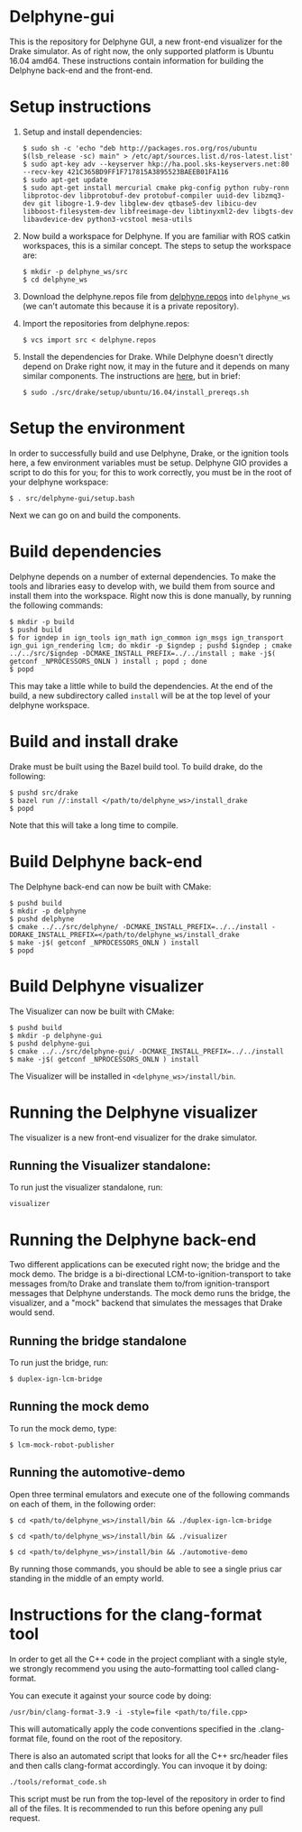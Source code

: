 # Delphyne-gui

This is the repository for Delphyne GUI, a new front-end visualizer for the
Drake simulator. As of right now, the only supported platform is
Ubuntu 16.04 amd64. These instructions contain information for building the
Delphyne back-end and the front-end.

# Setup instructions

1.  Setup and install dependencies:

    ```
    $ sudo sh -c 'echo "deb http://packages.ros.org/ros/ubuntu $(lsb_release -sc) main" > /etc/apt/sources.list.d/ros-latest.list'
    $ sudo apt-key adv --keyserver hkp://ha.pool.sks-keyservers.net:80 --recv-key 421C365BD9FF1F717815A3895523BAEEB01FA116
    $ sudo apt-get update
    $ sudo apt-get install mercurial cmake pkg-config python ruby-ronn libprotoc-dev libprotobuf-dev protobuf-compiler uuid-dev libzmq3-dev git libogre-1.9-dev libglew-dev qtbase5-dev libicu-dev libboost-filesystem-dev libfreeimage-dev libtinyxml2-dev libgts-dev libavdevice-dev python3-vcstool mesa-utils
    ```

1.  Now build a workspace for Delphyne. If you are familiar with ROS catkin
workspaces, this is a similar concept. The steps to setup the workspace are:

    ```
    $ mkdir -p delphyne_ws/src
    $ cd delphyne_ws
    ```

1.  Download the delphyne.repos file from [delphyne.repos](https://github.com/ToyotaResearchInstitute/delphyne-gui/blob/master/delphyne.repos) into
 `delphyne_ws` (we can't automate this because it is a private repository).

1.  Import the repositories from delphyne.repos:

    ```
    $ vcs import src < delphyne.repos
    ```

1.  Install the dependencies for Drake. While Delphyne doesn't directly depend
on Drake right now, it may in the future and it depends on many similar
components. The instructions are [here](http://drake.mit.edu/from_source.html),
but in brief:

    ```
    $ sudo ./src/drake/setup/ubuntu/16.04/install_prereqs.sh
    ```

# Setup the environment
In order to successfully build and use Delphyne, Drake, or the ignition tools
here, a few environment variables must be setup. Delphyne GIO provides a script
to do this for you; for this to work correctly, you must be in the root of your
delphyne workspace:

```
$ . src/delphyne-gui/setup.bash
```

Next we can go on and build the components.

# Build dependencies

Delphyne depends on a number of external dependencies. To make the tools and
libraries easy to develop with, we build them from source and install them into
the workspace. Right now this is done manually, by running the following
commands:

```
$ mkdir -p build
$ pushd build
$ for igndep in ign_tools ign_math ign_common ign_msgs ign_transport ign_gui ign_rendering lcm; do mkdir -p $igndep ; pushd $igndep ; cmake ../../src/$igndep -DCMAKE_INSTALL_PREFIX=../../install ; make -j$( getconf _NPROCESSORS_ONLN ) install ; popd ; done
$ popd
```

This may take a little while to build the dependencies. At the end of the build,
a new subdirectory called `install` will be at the top level of your
delphyne workspace.

# Build and install drake

Drake must be built using the Bazel build tool. To build drake, do the
following:

```
$ pushd src/drake
$ bazel run //:install </path/to/delphyne_ws>/install_drake
$ popd
```

Note that this will take a long time to compile.

# Build Delphyne back-end

The Delphyne back-end can now be built with CMake:

```
$ pushd build
$ mkdir -p delphyne
$ pushd delphyne
$ cmake ../../src/delphyne/ -DCMAKE_INSTALL_PREFIX=../../install -DDRAKE_INSTALL_PREFIX=</path/to/delphyne_ws/install_drake
$ make -j$( getconf _NPROCESSORS_ONLN ) install
$ popd
```

# Build Delphyne visualizer

The Visualizer can now be built with CMake:

```
$ pushd build
$ mkdir -p delphyne-gui
$ pushd delphyne-gui
$ cmake ../../src/delphyne-gui/ -DCMAKE_INSTALL_PREFIX=../../install
$ make -j$( getconf _NPROCESSORS_ONLN ) install
```

The Visualizer will be installed in `<delphyne_ws>/install/bin`.

# Running the Delphyne visualizer

The visualizer is a new front-end visualizer for the drake simulator.

## Running the Visualizer standalone:

To run just the visualizer standalone, run:

```
visualizer
```

# Running the Delphyne back-end

Two different applications can be executed right now; the bridge
and the mock demo. The bridge is a bi-directional LCM-to-ignition-transport to
take messages from/to Drake and translate them to/from ignition-transport
messages that Delphyne understands. The mock demo runs the bridge,
the visualizer, and a "mock" backend that simulates the messages that Drake
would send.

## Running the bridge standalone

To run just the bridge, run:

```
$ duplex-ign-lcm-bridge
```

## Running the mock demo

To run the mock demo, type:

```
$ lcm-mock-robot-publisher
```

## Running the automotive-demo

Open three terminal emulators and execute one of the following commands on each of them, in the following order:

```
$ cd <path/to/delphyne_ws>/install/bin && ./duplex-ign-lcm-bridge
```

```
$ cd <path/to/delphyne_ws>/install/bin && ./visualizer
```

```
$ cd <path/to/delphyne_ws>/install/bin && ./automotive-demo
```

By running those commands, you should be able to see a single prius car standing in the middle of an empty world.


# Instructions for the clang-format tool
In order to get all the C++ code in the project compliant with a single style, we strongly recommend you using the auto-formatting tool called clang-format.

You can execute it against your source code by doing:
```
/usr/bin/clang-format-3.9 -i -style=file <path/to/file.cpp>
```
This will automatically apply the code conventions specified in the .clang-format file, found on the root of the repository.

There is also an automated script that looks for all the C++ src/header files and then calls clang-format accordingly. You can invoque it by doing:

```
./tools/reformat_code.sh
```

This script must be run from the top-level of the repository in order to find
all of the files. It is recommended to run this before opening any pull request.
